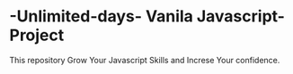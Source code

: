 # -Unlimited-days- Vanila Javascript-Project
This repository Grow Your Javascript Skills and Increse Your confidence.
